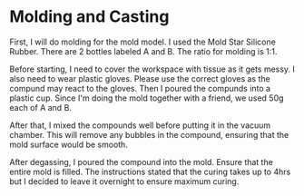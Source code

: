 # Molding and Casting

First, I will do molding for the mold model. I used the Mold Star Silicone Rubber. There are 2 bottles labeled A and B. The ratio for molding is 1:1.

Before starting, I need to cover the workspace with tissue as it gets messy. I also need to wear plastic gloves. Please use the correct gloves as the compund may react to the gloves. Then I poured the compunds into a plastic cup. Since I'm doing the mold together with a friend, we used 50g each of A and B.

After that, I mixed the compounds well before putting it in the vacuum chamber. This will remove any bubbles in the compound, ensuring that the mold surface would be smooth.

After degassing, I poured the compound into the mold. Ensure that the entire mold is filled. The instructions stated that the curing takes up to 4hrs but I decided to leave it overnight to ensure maximum curing.
